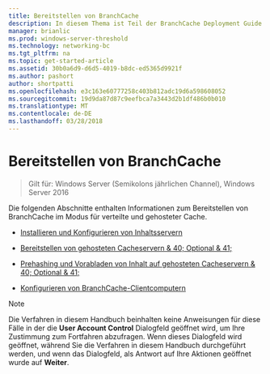```yaml
---
title: Bereitstellen von BranchCache
description: In diesem Thema ist Teil der BranchCache Deployment Guide für Windows Server 2016, der veranschaulicht, wie Sie BranchCache im verteilten und gehosteter cachemodi zum Optimieren der WAN-Bandbreite in Zweigstellen bereitstellen
manager: brianlic
ms.prod: windows-server-threshold
ms.technology: networking-bc
ms.tgt_pltfrm: na
ms.topic: get-started-article
ms.assetid: 30b0a6d9-d6d5-4019-b8dc-ed5365d9921f
ms.author: pashort
author: shortpatti
ms.openlocfilehash: e3c163e60777258c403b812adc19d6a598608052
ms.sourcegitcommit: 19d9da87d87c9eefbca7a3443d2b1df486b0b010
ms.translationtype: MT
ms.contentlocale: de-DE
ms.lasthandoff: 03/28/2018
---
```

# <a name="deploy-branchcache"></a>Bereitstellen von BranchCache

>Gilt für: Windows Server (Semikolons jährlichen Channel), Windows Server 2016

Die folgenden Abschnitte enthalten Informationen zum Bereitstellen von BranchCache im Modus für verteilte und gehosteter Cache.  
  
-   [Installieren und Konfigurieren von Inhaltsservern](Install-and-Configure-Content-Servers.md)  
  
-   [Bereitstellen von gehosteten Cacheservern & 40; Optional & 41;](deploy-hosted-cache-servers.md)  
  
-   [Prehashing und Vorabladen von Inhalt auf gehosteten Cacheservern & 40; Optional & 41;](prehashing-and-preloading.md)  
  
-   [Konfigurieren von BranchCache-Clientcomputern](Configure-BranchCache-Client-Computers.md)  
  
> [!NOTE]  
> Die Verfahren in diesem Handbuch beinhalten keine Anweisungen für diese Fälle in der die **User Account Control** Dialogfeld geöffnet wird, um Ihre Zustimmung zum Fortfahren abzufragen. Wenn dieses Dialogfeld wird geöffnet, während Sie die Verfahren in diesem Handbuch durchgeführt werden, und wenn das Dialogfeld, als Antwort auf Ihre Aktionen geöffnet wurde auf **Weiter**.  
  


